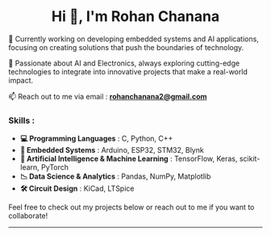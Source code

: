 <h1 align="center">Hi 👋, I'm Rohan Chanana</h1>

<div style="padding: 0; margin: 0;">
  <p>🔭 Currently working on developing embedded systems and AI applications, focusing on creating solutions that push the boundaries of technology.</p>
  <p>🌱 Passionate about AI and Electronics, always exploring cutting-edge technologies to integrate into innovative projects that make a real-world impact.</p>
  <p>📫 Reach out to me via email : <strong><a href="mailto:rohanchanana2@gmail.com">rohanchanana2@gmail.com</a></strong></p>
</div>

<h3>Skills :</h3>

- **💻 Programming Languages** : C, Python, C++
- **🔧 Embedded Systems** : Arduino, ESP32, STM32, Blynk
- **🤖 Artificial Intelligence & Machine Learning** : TensorFlow, Keras, scikit-learn, PyTorch
- **📉 Data Science & Analytics** : Pandas, NumPy, Matplotlib
- **🛠️ Circuit Design** : KiCad, LTSpice

Feel free to check out my projects below or reach out to me if you want to collaborate!

---
